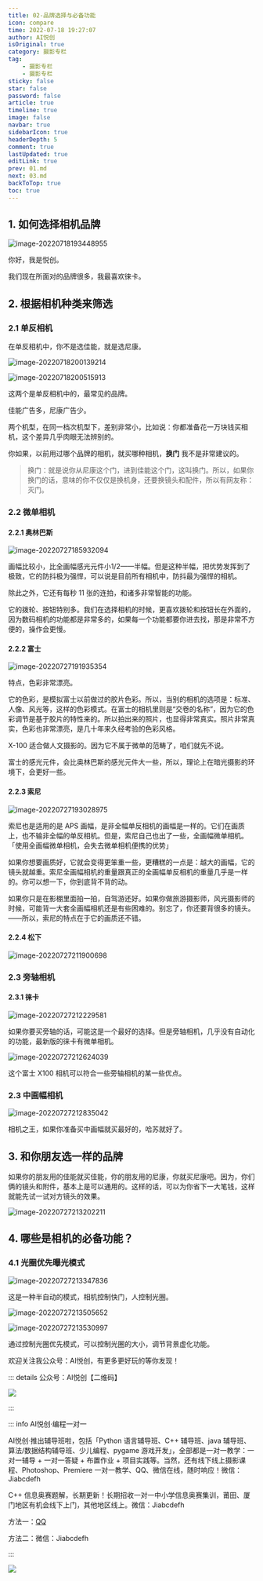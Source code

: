 ```yaml
---
title: 02-品牌选择与必备功能
icon: compare
time: 2022-07-18 19:27:07
author: AI悦创
isOriginal: true
category: 摄影专栏
tag:
    - 摄影专栏
    - 摄影专栏
sticky: false
star: false
password: false
article: true
timeline: true
image: false
navbar: true
sidebarIcon: true
headerDepth: 5
comment: true
lastUpdated: true
editLink: true
prev: 01.md
next: 03.md
backToTop: true
toc: true
---
```


## 1. 如何选择相机品牌

![image-20220718193448955](./02.assets/image-20220718193448955.png)

你好，我是悦创。

我们现在所面对的品牌很多，我最喜欢徕卡。

## 2. 根据相机种类来筛选

### 2.1 单反相机

在单反相机中，你不是选佳能，就是选尼康。

![image-20220718200139214](./02.assets/image-20220718200139214.png)

![image-20220718200515913](./02.assets/image-20220718200515913.png)

这两个是单反相机中的，最常见的品牌。

佳能广告多，尼康广告少。

两个机型，在同一档次机型下，差别非常小，比如说：你都准备花一万块钱买相机，这个差异几乎肉眼无法辨别的。

你如果，以前用过哪个品牌的相机，就买哪种相机，**换门** 我不是非常建议的。

> 换门：就是说你从尼康这个门，进到佳能这个门，这叫换门。所以，如果你换门的话，意味的你不仅仅是换机身，还要换镜头和配件，所以有网友称：灭门。

### 2.2 微单相机

#### 2.2.1 奥林巴斯

![image-20220727185932094](./02.assets/image-20220727185932094.png)

画幅比较小，比全画幅感光元件小1/2——半幅。但是这种半幅，把优势发挥到了极致，它的防抖极为强悍，可以说是目前所有相机中，防抖最为强悍的相机。

除此之外，它还有每秒 11 张的连拍，和诸多非常智能的功能。

它的拨轮、按钮特别多。我们在选择相机的时候，更喜欢拨轮和按钮长在外面的，因为数码相机的功能都是非常多的，如果每一个功能都要你进去找，那是非常不方便的，操作会更慢。

#### 2.2.2 富士

![image-20220727191935354](./02.assets/image-20220727191935354.png)

特点，色彩非常漂亮。

它的色彩，是模拟富士以前做过的胶片色彩。所以，当别的相机的选项是：标准、人像、风光等，这样的色彩模式。在富士的相机里则是“交卷的名称”，因为它的色彩调节是基于胶片的特性来的。所以拍出来的照片，也显得非常真实。照片非常真实，色彩也非常漂亮，是几十年来久经考验的色彩风格。

X-100 适合做人文摄影的。因为它不属于微单的范畴了，咱们就先不说。

富士的感光元件，会比奥林巴斯的感光元件大一些，所以，理论上在暗光摄影的环境下，会更好一些。



#### 2.2.3 索尼

![image-20220727193028975](./02.assets/image-20220727193028975.png)

索尼也是适用的是 APS 画幅，是非全幅单反相机的画幅是一样的。它们在画质上，也不输非全幅的单反相机。但是，索尼自己也出了一些，全画幅微单相机。「使用全画幅微单相机，会失去微单相机便携的优势」

如果你想要画质好，它就会变得更笨重一些，更糟糕的一点是：越大的画幅，它的镜头就越重。索尼全画幅相机的重量跟真正的全画幅单反相机的重量几乎是一样的。你可以想一下，你到底背不背的动。

如果你只是在影棚里面拍一拍，自驾游还好。如果你做旅游摄影师，风光摄影师的时候，可能背一大套全画幅相机还是有些困难的。别忘了，你还要背很多的镜头。——所以，索尼的特点在于它的画质还不错。



#### 2.2.4 松下

![image-20220727211900698](./02.assets/image-20220727211900698.png)



### 2.3 旁轴相机

#### 2.3.1 徕卡

![image-20220727212229581](./02.assets/image-20220727212229581.png)

如果你要买旁轴的话，可能这是一个最好的选择。但是旁轴相机，几乎没有自动化的功能，最新版的徕卡有微单相机。

![image-20220727212624039](./02.assets/image-20220727212624039.png)

这个富士 X100 相机可以符合一些旁轴相机的某一些优点。

### 2.3 中画幅相机

![image-20220727212835042](./02.assets/image-20220727212835042.png)

相机之王，如果你准备买中画幅就买最好的，哈苏就好了。



## 3. 和你朋友选一样的品牌

如果你的朋友用的佳能就买佳能，你的朋友用的尼康，你就买尼康吧。因为，你们俩的镜头和附件，基本上是可以通用的。这样的话，可以为你省下一大笔钱，这样就能先试一试对方镜头的效果。

![image-20220727213202211](./02.assets/image-20220727213202211.png)



## 4. 哪些是相机的必备功能？

### 4.1 光圈优先曝光模式

![image-20220727213347836](./02.assets/image-20220727213347836.png)

这是一种半自动的模式，相机控制快门，人控制光圈。

![image-20220727213505652](./02.assets/image-20220727213505652.png)

![image-20220727213530997](./02.assets/image-20220727213530997.png)

通过控制光圈优先模式，可以控制光圈的大小，调节背景虚化功能。











































欢迎关注我公众号：AI悦创，有更多更好玩的等你发现！

::: details 公众号：AI悦创【二维码】

![](/gzh.jpg)

:::

::: info AI悦创·编程一对一

AI悦创·推出辅导班啦，包括「Python 语言辅导班、C++ 辅导班、java 辅导班、算法/数据结构辅导班、少儿编程、pygame 游戏开发」，全部都是一对一教学：一对一辅导 + 一对一答疑 + 布置作业 + 项目实践等。当然，还有线下线上摄影课程、Photoshop、Premiere 一对一教学、QQ、微信在线，随时响应！微信：Jiabcdefh

C++ 信息奥赛题解，长期更新！长期招收一对一中小学信息奥赛集训，莆田、厦门地区有机会线下上门，其他地区线上。微信：Jiabcdefh

方法一：[QQ](http://wpa.qq.com/msgrd?v=3&uin=1432803776&site=qq&menu=yes)

方法二：微信：Jiabcdefh

:::

![](/zsxq.jpg)























